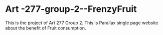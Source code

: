 # Art -277-group-2--FrenzyFruit
 This is the project of Art 277 Group 2. This is Parallax single page website about the benefit of Fruit consumption. 
